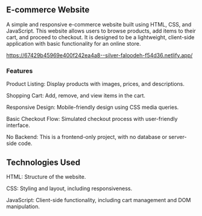 <h2>E-commerce Website</h3>

A simple and responsive e-commerce website built using HTML, CSS, and JavaScript. This website allows users to browse products, add items to their cart, and proceed to checkout. It is designed to be a lightweight, client-side application with basic functionality for an online store.

https://67429b45969e400f242ea4a8--silver-faloodeh-f54d36.netlify.app/


<h3>Features</h3>

Product Listing: Display products with images, prices, and descriptions.

Shopping Cart: Add, remove, and view items in the cart.

Responsive Design: Mobile-friendly design using CSS media queries.

Basic Checkout Flow: Simulated checkout process with user-friendly interface.

No Backend: This is a frontend-only project, with no database or server-side code.

<H2>Technologies Used</H2>

HTML: Structure of the website.

CSS: Styling and layout, including responsiveness.

JavaScript: Client-side functionality, including cart management and DOM manipulation.


